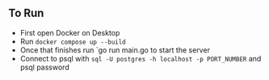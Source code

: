 ## To Run

- First open Docker on Desktop
- Run `docker compose up --build`
- Once that finishes run `go run main.go to start the server
- Connect to psql with `sql -U postgres -h localhost -p PORT_NUMBER` and psql password